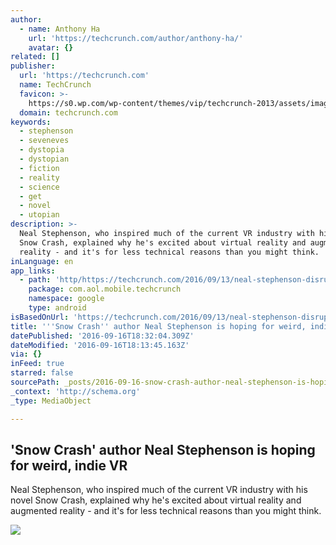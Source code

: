 ```yaml
---
author:
  - name: Anthony Ha
    url: 'https://techcrunch.com/author/anthony-ha/'
    avatar: {}
related: []
publisher:
  url: 'https://techcrunch.com'
  name: TechCrunch
  favicon: >-
    https://s0.wp.com/wp-content/themes/vip/techcrunch-2013/assets/images/favicon.ico
  domain: techcrunch.com
keywords:
  - stephenson
  - seveneves
  - dystopia
  - dystopian
  - fiction
  - reality
  - science
  - get
  - novel
  - utopian
description: >-
  Neal Stephenson, who inspired much of the current VR industry with his novel
  Snow Crash, explained why he's excited about virtual reality and augmented
  reality - and it's for less technical reasons than you might think.
inLanguage: en
app_links:
  - path: 'http/https://techcrunch.com/2016/09/13/neal-stephenson-disrupt/'
    package: com.aol.mobile.techcrunch
    namespace: google
    type: android
isBasedOnUrl: 'https://techcrunch.com/2016/09/13/neal-stephenson-disrupt/'
title: '''Snow Crash'' author Neal Stephenson is hoping for weird, indie VR'
datePublished: '2016-09-16T18:32:04.309Z'
dateModified: '2016-09-16T18:13:45.163Z'
via: {}
inFeed: true
starred: false
sourcePath: _posts/2016-09-16-snow-crash-author-neal-stephenson-is-hoping-for-weird-ind.md
_context: 'http://schema.org'
_type: MediaObject

---
```

<article style=""><h1>'Snow Crash' author Neal Stephenson is hoping for weird, indie VR</h1><p>Neal Stephenson, who inspired much of the current VR industry with his novel Snow Crash, explained why he's excited about virtual reality and augmented reality - and it's for less technical reasons than you might think.</p><img src="https://tctechcrunch2011.files.wordpress.com/2016/09/disrupt_sf16_neal_stephenson-3602.jpg?w=764&amp;h=400&amp;crop=1" /></article>